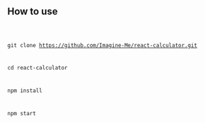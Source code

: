 <h2>How to use</h2>

<code>

git clone https://github.com/Imagine-Me/react-calculator.git

cd react-calculator

npm install 

npm start

</code>